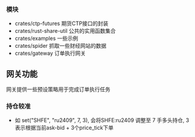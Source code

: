 ### 模块
* crates/ctp-futures 期货CTP接口的封装
* crates/rust-share-util 公共的实用函数集合
* crates/examples 一些示例
* crates/spider 抓取一些财经网站的数据
* crates/gateway 订单执行网关

## 网关功能

网关提供一些预设策略用于完成订单执行任务

### 持仓较准
* 如 set("SHFE", "ru2409", 7, 3), 会将SHFE:ru2409 调整至 7 手多头持仓, 3表示根据当前ask-bid + 3个price_tick下单